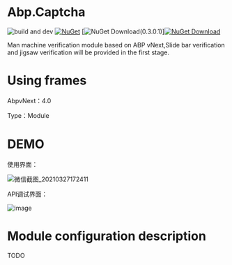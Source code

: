 # Abp.Captcha

![build and dev](https://img.shields.io/github/workflow/status/abpframework/abp/build%20and%20test/dev?style=flat-square)
[![NuGet](https://img.shields.io/nuget/v/Volo.Abp.Core.svg?style=flat-square)](https://www.nuget.org/packages/MagicalConch.Abp.Captcha.Web)
[![NuGet Download(0.3.0.1)](https://img.shields.io/nuget/dt/Volo.Abp.Core.svg?style=flat-square)][![NuGet Download](https://img.shields.io/nuget/dt/Volo.Abp.Core.svg?style=flat-square)](https://www.nuget.org/packages/Volo.Abp.Core)

Man machine verification module based on ABP vNext,Slide bar verification and jigsaw verification will be provided in the first stage.

# Using frames
AbpvNext：4.0

Type：Module

# DEMO
使用界面：

![微信截图_20210327172411](https://user-images.githubusercontent.com/37917403/112716491-b1866600-8f21-11eb-874e-fdfc6c328334.png)

API调试界面：

![image](https://user-images.githubusercontent.com/37917403/112716425-63716280-8f21-11eb-9652-e8935da84362.png)


# Module configuration description
TODO



